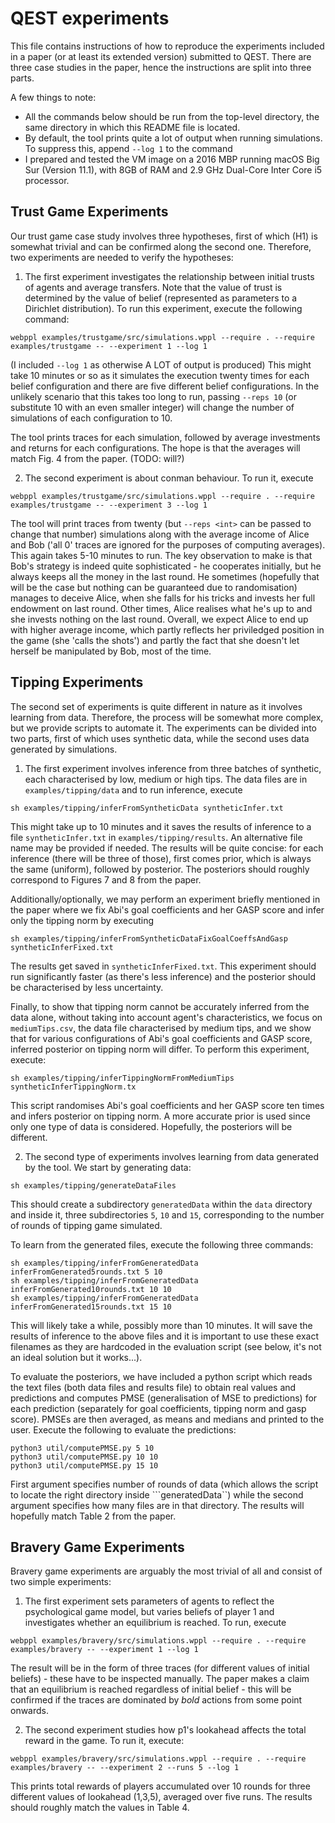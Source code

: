 # QEST experiments

This file contains instructions of how to reproduce the experiments 
included in a paper (or at least its extended version) submitted to QEST.
There are three case studies in the paper, hence the instructions are
split into three parts.

A few things to note:
- All the commands below should be run from the top-level directory, the
same directory in which this README file is located.
- By default, the tool prints quite a lot of output when running 
simulations. To suppress this, append ```--log 1``` to the command
- I prepared and tested the VM image on a 2016 MBP running macOS Big
Sur (Version 11.1), with 8GB of RAM and 2.9 GHz Dual-Core Inter Core 
i5 processor.  

## Trust Game Experiments
Our trust game case study involves three hypotheses, first of which 
(H1) is somewhat trivial and can be confirmed along the second one.
Therefore, two experiments are needed to verify the hypotheses:

1. The first experiment investigates the relationship between initial 
trusts of agents and average transfers. Note that the value of trust
is determined by the value of belief (represented as parameters to a 
Dirichlet distribution). To run this experiment, execute the following
command:
```
webppl examples/trustgame/src/simulations.wppl --require . --require examples/trustgame -- --experiment 1 --log 1
```
(I included ```--log 1``` as otherwise A LOT of output is produced)
This might take 10 minutes or so as it simulates the execution twenty 
times
for each belief configuration and there are five different belief 
configurations. In the unlikely scenario that this takes too long to
run, passing ```--reps 10``` (or substitute 10 with an even smaller 
integer) will change the number of simulations of each configuration 
to 10.

The tool prints traces for each simulation, followed by average
investments and returns for each configurations. The hope is that
the averages will match Fig. 4 from the paper. (TODO: will?)

2. The second experiment is about conman behaviour. To run it, execute
```
webppl examples/trustgame/src/simulations.wppl --require . --require examples/trustgame -- --experiment 3 --log 1
```
The tool will print traces from twenty (but ```--reps <int>``` can be 
passed to change that number) simulations along with the average 
income of Alice and Bob ('all 0' traces are ignored for the purposes
of computing averages).
This again takes 5-10 minutes to run.
The key observation to make is that Bob's strategy is indeed quite
sophisticated - he cooperates initially, but he always keeps all
the money in the last round. He sometimes (hopefully that will be the
case but nothing can be guaranteed due to randomisation) manages to
deceive Alice, when she falls for his tricks and invests her full 
endowment on last round. Other times, Alice realises what he's up to
and she invests nothing on the last round. Overall, we expect Alice to
end up with higher average income, which partly reflects her priviledged
position in the game (she 'calls the shots') and partly the fact that
she doesn't let herself be manipulated by Bob, most of the time.

## Tipping Experiments

The second set of experiments is quite different in nature as it 
involves learning from data. Therefore, the process will be somewhat
more complex, but we provide scripts to automate it.
The experiments can be divided into two parts, first of which uses 
synthetic data, while the second uses data generated by simulations.

1. The first experiment involves inference from three batches of 
synthetic, each characterised by low, medium or high tips. The data
files are in ```examples/tipping/data``` and to run inference, execute
```
sh examples/tipping/inferFromSyntheticData syntheticInfer.txt
```
This might take up to 10 minutes and it saves the results of 
inference to a file 
```syntheticInfer.txt``` in ```examples/tipping/results```. An 
alternative file name may be provided if needed. 
The results will be quite concise: for each inference (there will
be three of those), first comes prior, which is always the same 
(uniform), followed by posterior. The posteriors should roughly 
correspond to Figures 7 and 8 from the paper.

Additionally/optionally, we may perform an experiment briefly
mentioned in the paper where we fix Abi's goal coefficients and
her GASP score and infer only the tipping norm by executing
```
sh examples/tipping/inferFromSyntheticDataFixGoalCoeffsAndGasp syntheticInferFixed.txt
```
The results get saved in ```syntheticInferFixed.txt```. This experiment
should run significantly faster (as there's less inference) and the 
posterior should be characterised by less uncertainty.

Finally, to show that tipping norm cannot be accurately inferred from 
the data alone, without taking into account agent's characteristics, we
focus on ```mediumTips.csv```, the data file characterised by medium tips,
and we show that for various configurations of Abi's goal coefficients
and GASP score, inferred posterior on tipping norm will differ.
To perform this experiment, execute:
```
sh examples/tipping/inferTippingNormFromMediumTips syntheticInferTippingNorm.tx
```
This script randomises Abi's goal coefficients and her GASP score ten 
times and infers posterior on tipping norm. A more accurate prior is used 
since only one type of data is considered. Hopefully, the posteriors
will be different. 

2. The second type of experiments involves learning from data generated 
by the tool. We start by generating data:
```
sh examples/tipping/generateDataFiles
```
This should create a subdirectory ```generatedData``` within the 
```data``` directory and inside it, three subdirectories ```5```,
```10``` and ```15```, corresponding to the number of rounds of
tipping game simulated. 

To learn from the generated files, execute the following three commands:
```
sh examples/tipping/inferFromGeneratedData inferFromGenerated5rounds.txt 5 10
sh examples/tipping/inferFromGeneratedData inferFromGenerated10rounds.txt 10 10
sh examples/tipping/inferFromGeneratedData inferFromGenerated15rounds.txt 15 10
```

This will likely take a while, possibly more than 10 minutes.
It will save the results of inference to the above files and it is important
to use these exact filenames as they are hardcoded in the evaluation script
(see below, it's not an ideal solution but it works...). 

To evaluate the posteriors, we have included a python script which reads
the text files (both data files and results file) to obtain real values
and predictions and computes PMSE (generalisation of MSE to predictions)
for each prediction (separately for goal coefficients, tipping norm and 
gasp score). PMSEs are then averaged, as means and medians and printed
to the user. 
Execute the following to evaluate the predictions:
```
python3 util/computePMSE.py 5 10
python3 util/computePMSE.py 10 10
python3 util/computePMSE.py 15 10
```
First argument specifies number of rounds of data (which allows the script
to locate the right directory inside ```generatedData``) while the second
argument specifies how many files are in that directory.
The results will hopefully match Table 2 from the paper.

## Bravery Game Experiments
Bravery game experiments are arguably the most trivial of all and 
consist of two simple experiments:

1. The first experiment sets parameters of agents to reflect the 
psychological game model, but varies beliefs of player 1 and investigates
whether an equilibrium is reached. 
To run, execute
```
webppl examples/bravery/src/simulations.wppl --require . --require examples/bravery -- --experiment 1 --log 1
```
The result will be in the form of three traces (for different values of 
initial beliefs) - these have to be inspected manually. The paper makes
a claim that an equilibrium is reached regardless of initial belief -
this will be confirmed if the traces are dominated by *bold* actions
from some point onwards. 

2. The second experiment studies how p1's lookahead affects the total
reward in the game. To run it, execute:

```
webppl examples/bravery/src/simulations.wppl --require . --require examples/bravery -- --experiment 2 --runs 5 --log 1
```
This prints total rewards of players accumulated over 10 rounds for three
different values of lookahead (1,3,5), averaged over five runs. The results
should roughly match the values in Table 4. 
